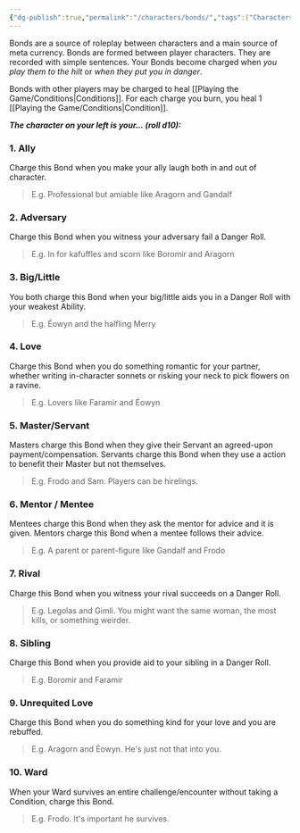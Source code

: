 ```yaml
---
{"dg-publish":true,"permalink":"/characters/bonds/","tags":["Characters"],"created":"2025-03-14T01:07:53.221-04:00","updated":"2025-03-15T10:17:47.840-04:00"}
---
```


Bonds are a source of roleplay between characters and a main source of meta currency. Bonds are formed between player characters. They are recorded with simple sentences. Your Bonds become charged when *you play them to the hilt* or *when they put you in danger*.

Bonds with other players may be charged to heal [[Playing the Game/Conditions\|Conditions]]. For each charge you burn, you heal 1 [[Playing the Game/Conditions\|Condition]].

***The character on your left is your... (roll d10):***
### 1. Ally
Charge this Bond when you make your ally laugh both in and out of character.
> E.g. Professional but amiable like Aragorn and Gandalf
### 2. Adversary
Charge this Bond when you witness your adversary fail a Danger Roll.
> E.g. In for kafuffles and scorn like Boromir and Aragorn
### 3. Big/Little
You both charge this Bond when your big/little aids you in a Danger Roll with your weakest Ability.
> E.g. Éowyn and the halfling Merry
### 4. Love
Charge this Bond when you do something romantic for your partner, whether writing in-character sonnets or risking your neck to pick flowers on a ravine.
> E.g. Lovers like Faramir and Éowyn
### 5. Master/Servant
Masters charge this Bond when they give their Servant an agreed-upon payment/compensation.
Servants charge this Bond when they use a action to benefit their Master but not themselves.
> E.g. Frodo and Sam. Players can be hirelings.
### 6. Mentor / Mentee
Mentees charge this Bond when they ask the mentor for advice and it is given.
Mentors charge this Bond when a mentee follows their advice.
> E.g. A parent or parent-figure like Gandalf and Frodo
### 7. Rival
Charge this Bond when you witness your rival succeeds on a Danger Roll.
>E.g. Legolas and Gimli. You might want the same woman, the most kills, or something weirder.
### 8. Sibling
Charge this Bond when you provide aid to your sibling in a Danger Roll.
> E.g. Boromir and Faramir
### 9. Unrequited Love
Charge this Bond when you do something kind for your love and you are rebuffed.
> E.g. Aragorn and Éowyn. He's just not that into you. 
### 10. Ward
When your Ward survives an entire challenge/encounter without taking a Condition, charge this Bond.
> E.g. Frodo. It's important he survives.
